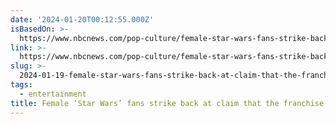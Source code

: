 ```yaml
---
date: '2024-01-20T00:12:55.000Z'
isBasedOn: >-
  https://www.nbcnews.com/pop-culture/female-star-wars-fans-strike-back-claim-franchise-only-men-rcna134209
link: >-
  https://www.nbcnews.com/pop-culture/female-star-wars-fans-strike-back-claim-franchise-only-men-rcna134209
slug: >-
  2024-01-19-female-star-wars-fans-strike-back-at-claim-that-the-franchise-is-only-for
tags:
  - entertainment
title: Female ‘Star Wars’ fans strike back at claim that the franchise is only for
---
```


